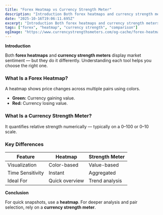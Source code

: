 ```yaml
---
title: "Forex Heatmap vs Currency Strength Meter"
description: "Introduction Both forex heatmaps and currency strength meters display market sentiment — but they do it differently..."
date: "2025-10-16T19:06:11.695Z"
excerpt: "Introduction Both forex heatmaps and currency strength meters display market sentiment — but they do it differently. Understanding each tool helps you choose the right one. What Is a Forex Heatmap? A heatmap shows price changes across multiple pairs using colors. - Green: Currency gaining value. - Red: Currency losing..."
tags: ["forex", "heatmap", "currency strength", "comparison"]
ogImage: "https://www.currencystrengthsmeters.com/og-cache/forex-heatmap-vs-currency-strength-meter.jpg"
---
```

**Introduction**

Both **forex heatmaps** and **currency strength meters** display market sentiment — but they do it differently. Understanding each tool helps you choose the right one.

### What Is a Forex Heatmap?

A heatmap shows price changes across multiple pairs using colors.  
- **Green:** Currency gaining value.  
- **Red:** Currency losing value.

### What Is a Currency Strength Meter?

It quantifies relative strength numerically — typically on a 0–100 or 0–10 scale.

### Key Differences

| Feature | Heatmap | Strength Meter |
|----------|----------|----------------|
| Visualization | Color-based | Value-based |
| Time Sensitivity | Instant | Aggregated |
| Ideal For | Quick overview | Trend analysis |

**Conclusion**

For quick snapshots, use a **heatmap**. For deeper analysis and pair selection, rely on a **currency strength meter**.
